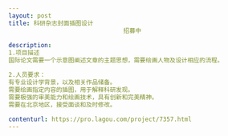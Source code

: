 ```yaml
---                
layout: post       
title: 科研杂志封面插图设计
                                招募中
           
description: 
1.项目描述
国际论文需要一个示意图阐述文章的主题思想，需要绘画人物及设计相应的流程。

2.人员要求：
有专业设计学背景，以及相关作品储备。
需要绘画指定内容的插图，用于解释科研发现。
需要极强的审美能力和绘画技术，具有创新和完美精神。
需要在北京地区，接受面谈和及时修改。
     
contenturl: https://pro.lagou.com/project/7357.html      
---                 
```

